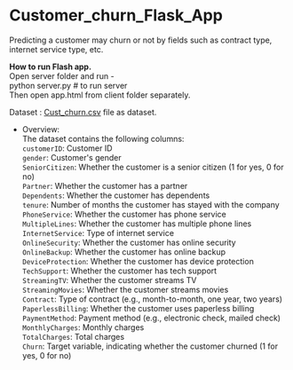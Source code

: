 # Customer_churn_Flask_App
Predicting a customer may churn or not by fields such as contract type, internet service type, etc.

<b>How to run Flash app.</b><br>
Open server folder and run - <br>
python server.py # to run server <br>
Then open app.html from client folder separately. <br>

Dataset : [Cust_churn.csv](https://github.com/Vatsal0313/Customer_churn_Flask_App/blob/main/model/Customer_Churn.csv) file as dataset. <br>
- Overview: <br>
The dataset contains the following columns: 
<br>`customerID`: Customer ID 
<br>`gender`: Customer's gender 
<br>`SeniorCitizen`: Whether the customer is a senior citizen (1 for yes, 0 for no) 
<br>`Partner`: Whether the customer has a partner 
<br>`Dependents`: Whether the customer has dependents 
<br>`tenure`: Number of months the customer has stayed with the company 
<br>`PhoneService`: Whether the customer has phone service 
<br>`MultipleLines`: Whether the customer has multiple phone lines 
<br>`InternetService`: Type of internet service 
<br>`OnlineSecurity`: Whether the customer has online security 
<br>`OnlineBackup`: Whether the customer has online backup 
<br>`DeviceProtection`: Whether the customer has device protection 
<br>`TechSupport`: Whether the customer has tech support 
<br>`StreamingTV`: Whether the customer streams TV 
<br>`StreamingMovies`: Whether the customer streams movies 
<br>`Contract`: Type of contract (e.g., month-to-month, one year, two years) 
<br>`PaperlessBilling`: Whether the customer uses paperless billing 
<br>`PaymentMethod`: Payment method (e.g., electronic check, mailed check) 
<br>`MonthlyCharges`: Monthly charges 
<br>`TotalCharges`: Total charges 
<br>`Churn`: Target variable, indicating whether the customer churned (1 for yes, 0 for no)   
